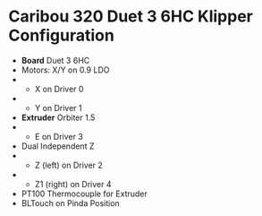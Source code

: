 # Caribou 320 Duet 3 6HC Klipper Configuration
* **Board** Duet 3 6HC
* Motors: X/Y on 0.9 LDO
* * X on Driver 0
* * Y on Driver 1
* **Extruder** Orbiter 1.5
* * E on Driver 3
* Dual Independent Z
* * Z (left) on Driver 2
* * Z1 (right) on Driver 4
* PT100 Thermocouple for Extruder
* BLTouch on Pinda Position
